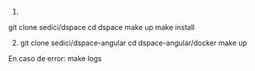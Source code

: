 1) 
git clone sedici/dspace
cd dspace 
make up
make install

2) git clone sedici/dspace-angular
cd dspace-angular/docker
make up

En caso de error:
make logs

